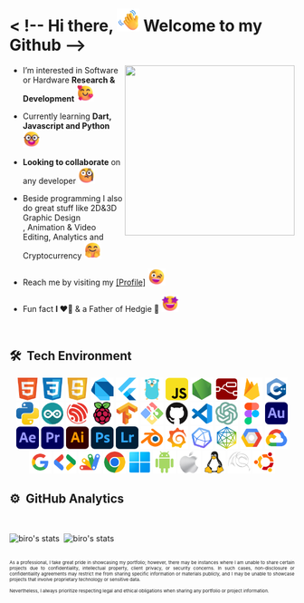<!---
it is a ✨ special ✨ repository because its `README.md` (this file) appears on your GitHub profile.      l
You can click the Preview link to take a look your changes.   
--->


<h1 align="left">< !-- Hi there, <img src="./emoji/wave.png" width="40" height="40"/> Welcome to my Github --></h1>
<img align="right" width="300em" height="300em" src="https://raw.githubusercontent.com/robertomarkus/robertomarkus/main/markro-animation.png?raw=true"/>

- I’m interested in Software or Hardware **Research & Development** <img src="./emoji/love.png" width="30" height="30"/>

- Currently learning **Dart, Javascript and Python** <img src="./emoji/colaboration.png" width="30" height="30"/>

- **Looking to collaborate** on any developer <img src="./emoji/monocle.png" width="30" height="30"/>

- Beside programming I also do great stuff like 2D&3D Graphic Design<br>, Animation & Video Editing, Analytics and Cryptocurrency <img src="./emoji/welcome.png" width="30" height="30"/>

- Reach me by visiting my <a href="https://markus-roberto.web.app/">[Profile]</a> <img src="./emoji/winking.png" width="30" height="30"/>

- Fun fact **I ❤️🥑** & a Father of Hedgie 🦔 <img src="./emoji/nicetoseeyou.png" width="30" height="30"/> 


<br>

## 🛠 &nbsp;Tech Environment

<p align="center">
  <img src="./logos/html.png" width="40" height="40"/>
  <img src="./logos/css.png" width="40" height="40"/>
  <img src="./logos/js.png" width="40" height="40"/>  
  <img src="./logos/dart.png" width="40" height="40"/>  
  <img src="./logos/flutter.png" width="40" height="40"/>
  <img src="./logos/golang.png" width="40" height="40"/>
  <img src="./logos/javascript.png" width="40" height="40"/>
  <img src="./logos/nodejs.png" width="40" height="40"/>
  <img src="./logos/node-red.png" width="40" height="40"/>
  <img src="./logos/firebase.png" width="40" height="40"/>
  <img src="./logos/c++.png" width="40" height="40"/>
  <img src="./logos/python.png" width="40" height="40"/>
  <img src="./logos/arduino.png" width="40" height="40"/>
  <img src="./logos/espressif.png" width="40" height="40"/>
  <img src="./logos/raspberrypi.png" width="40" height="40"/>
  <img src="./logos/tensorflow.png" width="40" height="40"/>
  <img src="./logos/git.png" width="40" height="40"/>
  <img src="./logos/github.png" width="40" height="40"/>
  <img src="./logos/vscode.png" width="40" height="40"/>
  <img src="./logos/chatgpt.png" width="40" height="40"/>
  <img src="./logos/figma.png" width="40" height="40"/>
  <img src="./logos/au.png" width="40" height="40"/>
  <img src="./logos/ae.png" width="40" height="40"/>
  <img src="./logos/pr.png" width="40" height="40"/>
  <img src="./logos/ai.png" width="40" height="40"/>
  <img src="./logos/ps.png" width="40" height="40"/>
  <img src="./logos/lr.png" width="40" height="40"/>
  <img src="./logos/blender.png" width="40" height="40"/>
  <img src="./logos/grafana.png" width="40" height="40"/>
  <img src="./logos/influxdb.png" width="40" height="40"/>
  <img src="./logos/openjs.png" width="40" height="40"/>
  <img src="./logos/gcp.png" width="40" height="40"/>
  <img src="./logos/gcloud.png" width="40" height="40"/>
  <img src="./logos/google.png" width="40" height="40"/>
  <img src="./logos/gdev.png" width="40" height="40"/>
  <img src="./logos/appscript.png" width="40" height="40"/>
  <img src="./logos/chrome.png" width="40" height="40"/>
  <img src="./logos/windows.png" width="40" height="40"/>
  <img src="./logos/android.png" width="40" height="40"/>
  <img src="./logos/apple.png" width="40" height="40"/>
  <img src="./logos/linux.png" width="40" height="40"/>  
  <img src="./logos/backtrack.png" width="40" height="40"/>
  <img src="./logos/ubuntu.png" width="40" height="40"/>
</p>

<!--
![HTML5](https://img.shields.io/badge/html5-%23E34F26.svg?style=for-the-badge&logo=html5&logoColor=white)&nbsp;
![CSS3](https://img.shields.io/badge/css3-%231572B6.svg?style=for-the-badge&logo=css3&logoColor=white)&nbsp;
![JavaScript](https://img.shields.io/badge/JavaScript-323330?style=for-the-badge&logo=javascript&logoColor=F7DF1E)&nbsp;
![Dart](https://img.shields.io/badge/dart-%230175C2.svg?style=for-the-badge&logo=dart&logoColor=white)&nbsp;
![Flutter](https://img.shields.io/badge/Flutter-%2302569B.svg?style=for-the-badge&logo=Flutter&logoColor=white)&nbsp;
![Go](https://img.shields.io/badge/go-%2300ADD8.svg?style=for-the-badge&logo=go&logoColor=white)&nbsp;
![Firebase](https://img.shields.io/badge/firebase-%23039BE5.svg?style=for-the-badge&logo=firebase)&nbsp;
![MySQL](https://img.shields.io/badge/mysql-%2300f.svg?style=for-the-badge&logo=mysql&logoColor=white)&nbsp;
![PHP](https://img.shields.io/badge/php-%23777BB4.svg?style=for-the-badge&logo=php&logoColor=white)&nbsp;
![Apache](https://img.shields.io/badge/apache-%23D42029.svg?style=for-the-badge&logo=apache&logoColor=white)
![C++](https://img.shields.io/badge/c++-%2300599C.svg?style=for-the-badge&logo=c%2B%2B&logoColor=white)&nbsp;
![Python](https://img.shields.io/badge/python-3670A0?style=for-the-badge&logo=python&logoColor=ffffff)&nbsp;
![Arduino](https://img.shields.io/badge/-Arduino-00979D?style=for-the-badge&logo=Arduino&logoColor=white)&nbsp;
![Raspberry Pi](https://img.shields.io/badge/-RaspberryPi-C51A4A?style=for-the-badge&logo=Raspberry-Pi)&nbsp;
![TensorFlow](https://img.shields.io/badge/TensorFlow-%23FF6F00.svg?style=for-the-badge&logo=TensorFlow&logoColor=white)&nbsp;
![Git](https://img.shields.io/badge/Git-F05032?style=for-the-badge&logo=git&logoColor=white)&nbsp;
![GitHub](https://img.shields.io/badge/github-%23121011.svg?style=for-the-badge&logo=github&logoColor=white)&nbsp;
![Visual Studio Code](https://img.shields.io/badge/Visual_Studio_Code-0078D4?style=for-the-badge&logo=visual%20studio%20code&logoColor=white)&nbsp;
![Adobe Photoshop](https://img.shields.io/badge/adobephotoshop-%2331A8FF.svg?style=for-the-badge&logo=adobephotoshop&logoColor=white)&nbsp;
![Adobe Illustrator](https://img.shields.io/badge/adobeillustrator-%23FF9A00.svg?style=for-the-badge&logo=adobeillustrator&logoColor=white)&nbsp;
![Adobe After Effects](https://img.shields.io/badge/Adobe%20After%20Effects-9999FF.svg?style=for-the-badge&logo=Adobe%20After%20Effects&logoColor=white)&nbsp;
![Adobe Premiere Pro](https://img.shields.io/badge/Adobe%20Premiere%20Pro-9999FF.svg?style=for-the-badge&logo=Adobe%20Premiere%20Pro&logoColor=white)&nbsp;
![Adobe XD](https://img.shields.io/badge/Adobe%20XD-FF61F6?style=for-the-badge&logo=Adobe%20XD&logoColor=white)&nbsp;
![Figma](https://img.shields.io/badge/Figma-F24E1E?style=for-the-badge&logo=figma&logoColor=white)&nbsp;
![Blender](https://img.shields.io/badge/blender-%23F5792A.svg?style=for-the-badge&logo=blender&logoColor=white)&nbsp;
-->

## ⚙️ &nbsp;GitHub Analytics

<br>

<p>
<img width="465em" src="https://github-readme-stats.vercel.app/api?username=lmarkrol&show_icons=true&theme=nightowl" alt="biro's stats"/>&nbsp;
<img width="300em" src="https://github-readme-stats.vercel.app/api/top-langs/?username=lmarkrol&layout=compact&theme=nightowl&show=javascript,dart,python,c++&hide=html,css,scss,javascript,php,tsql,less&langs_count=10" alt="biro's stats"/>

</p>

<!-- [![Top Langs]()](https://github.com/robertomarkus/github-readme-stats) -->

##

<p align="justify" style="font-size: 8px;">
As a professional, I take great pride in showcasing my portfolio; however, there may be instances where I am unable to share certain projects due to confidentiality, intellectual property, client privacy, or security concerns. In such cases, non-disclosure or confidentiality agreements may restrict me from sharing specific information or materials publicly, and I may be unable to showcase projects that involve proprietary technology or sensitive data. <br><br>Nevertheless, I always prioritize respecting legal and ethical obligations when sharing any portfolio or project information.
</p>

<br>
